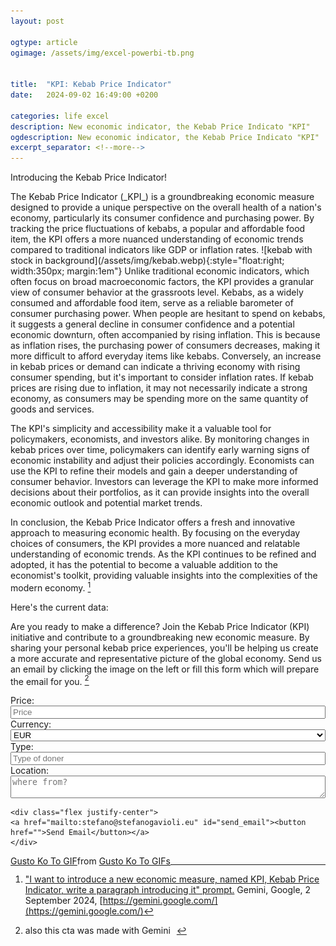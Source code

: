 ```yaml
---
layout: post

ogtype: article
ogimage: /assets/img/excel-powerbi-tb.png


title:  "KPI: Kebab Price Indicator"
date:   2024-09-02 16:49:00 +0200

categories: life excel
description: New economic indicator, the Kebab Price Indicato "KPI"
ogdescription: New economic indicator, the Kebab Price Indicato "KPI"
excerpt_separator: <!--more-->
---
```


Introducing the Kebab Price Indicator! 
<div class="gif chart" style="float:left"></div>
The Kebab Price Indicator (_KPI_) is a groundbreaking economic measure designed to provide a unique perspective on the overall health of a nation's economy, particularly its consumer confidence and purchasing power. By tracking the price fluctuations of kebabs, a popular and affordable food item, the KPI offers a more nuanced understanding of economic trends compared to traditional indicators like GDP or inflation rates.
<!--more-->
![kebab with stock in background](/assets/img/kebab.webp){:style="float:right; width:350px; margin:1em"}
Unlike traditional economic indicators, which often focus on broad macroeconomic factors, the KPI provides a granular view of consumer behavior at the grassroots level. Kebabs, as a widely consumed and affordable food item, serve as a reliable barometer of consumer purchasing power. When people are hesitant to spend on kebabs, it suggests a general decline in consumer confidence and a potential economic downturn, often accompanied by rising inflation. This is because as inflation rises, the purchasing power of consumers decreases, making it more difficult to afford everyday items like kebabs. Conversely, an increase in kebab prices or demand can indicate a thriving economy with rising consumer spending, but it's important to consider inflation rates. If kebab prices are rising due to inflation, it may not necessarily indicate a strong economy, as consumers may be spending more on the same quantity of goods and services.

The KPI's simplicity and accessibility make it a valuable tool for policymakers, economists, and investors alike. By monitoring changes in kebab prices over time, policymakers can identify early warning signs of economic instability and adjust their policies accordingly. Economists can use the KPI to refine their models and gain a deeper understanding of consumer behavior. Investors can leverage the KPI to make more informed decisions about their portfolios, as it can provide insights into the overall economic outlook and potential market trends.

In conclusion, the Kebab Price Indicator offers a fresh and innovative approach to measuring economic health. By focusing on the everyday choices of consumers, the KPI provides a more nuanced and relatable understanding of economic trends. As the KPI continues to be refined and adopted, it has the potential to become a valuable addition to the economist's toolkit, providing valuable insights into the complexities of the modern economy. [^1]

Here's the current data:
<script src="https://d3js.org/d3.v6.js"></script>
<div id="my_dataviz"></div>

Are you ready to make a difference? Join the Kebab Price Indicator (KPI) initiative and contribute to a groundbreaking new economic measure. By sharing your personal kebab price experiences, you'll be helping us create a more accurate and representative picture of the global economy. Send us an email by clicking the image on the left or fill this form which will prepare the email for you. [^2]

<div style="display:grid; flex-direction: row; justify-content: center; align-items: center">
    <label for="price">Price: </label>
    <input id="price" type="number" placeholder="Price" min=0 onKeyUp="sendEmail()">
    <label for="currency">Currency: </label>
    <select name="currency" id="currency" onchange="sendEmail()">
        <option value="EUR">EUR</option>
        <option value="USD">USD</option>
        <option value="GBP">GBP</option>
        <option value="CHF">CHF</option>
        <option value="Other <please put your currency here>">Other, please put it in the email, sorry I'm lazy</option>
    </select>
    <label for="type">Type: </label>
    <input  id="type" type="text" placeholder="Type of doner" onKeyUp="sendEmail()">
    <label for="location">Location: </label>
    <textarea id="location" placeholder="where from?" onKeyUp="sendEmail()"></textarea>

    <div class="flex justify-center">
    <a href="mailto:stefano@stefanogavioli.eu" id="send_email"><button href="">Send Email</button></a>
    </div>
</div>

<div class="tenor-gif-embed" data-postid="26581555" data-share-method="host" data-aspect-ratio="1.01911" data-width="345px" style="float:left"><a href="https://tenor.com/view/gusto-ko-to-gif-26581555">Gusto Ko To GIF</a>from <a href="https://tenor.com/search/gusto+ko+to-gifs">Gusto Ko To GIFs</a></div> <script type="text/javascript" async src="https://tenor.com/embed.js"></script>

[^1]: ["I want to introduce a new economic measure, named KPI, Kebab Price Indicator, write a paragraph introducing it" prompt.](https://g.co/gemini/share/a1b478fb2e5c)
    Gemini, Google, 2 September 2024,
    [https://gemini.google.com/](https://gemini.google.com/)

[^2]: <div style="display: flex;flex-direction: row;justify-content: flex-start;align-items: center;"><span>also this cta was made with Gemini </span> <div class = "gif ieEvil" style="margin-left: 10px"></div><div>

<script>
    function sendEmail() {
        var link = document.getElementById('send_email');
        var price = document.getElementById('price').value;
        var currency = document.getElementById('currency').value;
        var type = document.getElementById('type').value;
        var location = document.getElementById('location').value;
        var subject = "KPI contribution from " + location;
        var message = "Hello, I'm happy to contribute to the KPI initiative. Here's my experience |Type: " + type + "| Price: " + price + "| From: " + location + "| Kind regards -- "
        var email = "stefano@stefanogavioli.eu";
        var href = "mailto:" + email + "?subject=" + subject + "&body=" + message;
        link.setAttribute("href", href);
    }
</script>

<script>

// set the dimensions and margins of the graph
const margin = {top: 10, right: 30, bottom: 30, left: 60},
    width = Math.min(document.documentElement.clientWidth,460)- margin.left - margin.right,
    height = Math.min(document.documentElement.clientWidth,400) - margin.bottom;

// append the svg object to the body of the page
const svg = d3.select("#my_dataviz")
  .append("svg")
    .attr("width", width + margin.left + margin.right)
    .attr("height", height + margin.top + margin.bottom)
  .append("g")
    .attr("transform", `translate(${margin.left},${margin.top})`);

//Read the data
d3.csv("https://stefanogavioli.eu/assets/kpi/kpi.csv",

  // When reading the csv, I must format variables:
  function(d){
    return { date : d3.timeParse("%Y-%m-%d")(d.date), value : d.value }
  }).then(

  // Now I can use this dataset:
  function(data) {

    // Add X axis --> it is a date format
    const x = d3.scaleTime()
      .domain(d3.extent(data, function(d) { return d.date; }))
      .range([ 0, width ]);
    svg.append("g")
      .attr("transform", `translate(0, ${height})`)
      .call(d3.axisBottom(x).ticks(d3.timeYear));

    // Add Y axis
    const y = d3.scaleLinear()
      .domain([0, d3.max(data, function(d) { return +d.value; })])
      .range([ height, 0 ]);
    svg.append("g")
      .call(d3.axisLeft(y));

    // Add the line
    svg.append("path")
      .datum(data)
      .attr("fill", "none")
      .attr("stroke", "steelblue")
      .attr("stroke-width", 1.5)
      .attr("d", d3.line()
        .x(function(d) { return x(d.date) })
        .y(function(d) { return y(d.value) })
        )

    svg.append("text")
        .attr("class", "y label")
        .attr("text-anchor", "mid")
        .attr("dy", ".75em")
        .attr("transform", `translate(-50, ${height/2}) rotate(-90)`)
        .text("EUR");

})
</script>